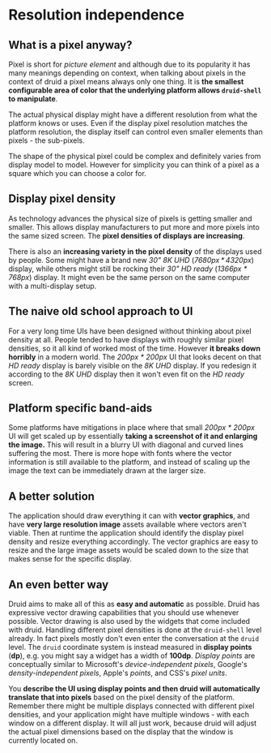 # Resolution independence

## What is a pixel anyway?

Pixel is short for *picture element* and although due to its popularity
it has many meanings depending on context, when talking about pixels in the context of druid
a pixel means always only one thing. It is **the smallest configurable area of color
that the underlying platform allows `druid-shell` to manipulate**.

The actual physical display might have a different resolution from what the platform knows or uses.
Even if the display pixel resolution matches the platform resolution,
the display itself can control even smaller elements than pixels - the sub-pixels.

The shape of the physical pixel could be complex and definitely varies from display model to model.
However for simplicity you can think of a pixel as a square which you can choose a color for.

## Display pixel density

As technology advances the physical size of pixels is getting smaller and smaller.
This allows display manufacturers to put more and more pixels into the same sized screen.
The **pixel densities of displays are increasing**.

There is also an **increasing variety in the pixel density** of the displays used by people.
Some might have a brand new *30" 8K UHD* (*7680px \* 4320px*) display,
while others might still be rocking their *30" HD ready* (*1366px \* 768px*) display.
It might even be the same person on the same computer with a multi-display setup.

## The naive old school approach to UI

For a very long time UIs have been designed without thinking about pixel density at all.
People tended to have displays with roughly similar pixel densities, so it all kind of
worked most of the time. However **it breaks down horribly** in a modern world.
The *200px \* 200px* UI that looks decent on that *HD ready* display is barely visible
on the *8K UHD* display. If you redesign it according to the *8K UHD* display then
it won't even fit on the *HD ready* screen.

## Platform specific band-aids

Some platforms have mitigations in place where that small *200px \* 200px* UI
will get scaled up by essentially **taking a screenshot of it and enlarging the image.**
This will result in a blurry UI with diagonal and curved lines suffering the most.
There is more hope with fonts where the vector information is still available to the platform,
and instead of scaling up the image the text can be immediately drawn at the larger size.

## A better solution

The application should draw everything it can with **vector graphics**,
and have **very large resolution image** assets available where vectors aren't viable.
Then at runtime the application should identify the display pixel density
and resize everything accordingly. The vector graphics are easy to resize and
the large image assets would be scaled down to the size that makes sense for the specific display.

## An even better way

Druid aims to make all of this as **easy and automatic** as possible.
Druid has expressive vector drawing capabilities that you should use whenever possible.
Vector drawing is also used by the widgets that come included with druid.
Handling different pixel densities is done at the `druid-shell` level already.
In fact pixels mostly don't even enter the conversation at the `druid` level.
The `druid` coordinate system is instead measured in **display points** (**dp**),
e.g. you might say a widget has a width of **100dp**.
*Display points* are conceptually similar to Microsoft's *device-independent pixels*,
Google's *density-independent pixels*, Apple's *points*, and CSS's *pixel units*.

You **describe the UI using display points and then druid will automatically
translate that into pixels** based on the pixel density of the platform.
Remember there might be multiple displays connected with different pixel densities,
and your application might have multiple windows - with each window on a different display.
It will all just work, because druid will adjust the actual pixel dimensions
based on the display that the window is currently located on.
